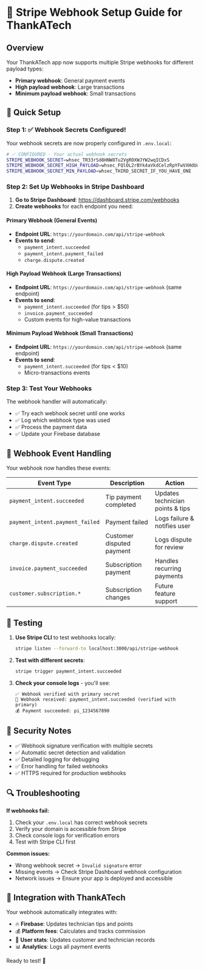 # 🔗 Stripe Webhook Setup Guide for ThankATech

## Overview
Your ThankATech app now supports multiple Stripe webhooks for different payload types:
- **Primary webhook**: General payment events
- **High payload webhook**: Large transactions 
- **Minimum payload webhook**: Small transactions

## 🚀 Quick Setup

### Step 1: ✅ Webhook Secrets Configured!
Your webhook secrets are now properly configured in `.env.local`:

```bash
# ✅ CONFIGURED - Your actual webhook secrets
STRIPE_WEBHOOK_SECRET=whsec_TR33rSd8HNW8Tu2VgROXWJYW2wqICDxS
STRIPE_WEBHOOK_SECRET_HIGH_PAYLOAD=whsec_FQlOL2rBYk4aVkdCelzRpYFwVXHdUoHm
STRIPE_WEBHOOK_SECRET_MIN_PAYLOAD=whsec_THIRD_SECRET_IF_YOU_HAVE_ONE
```

### Step 2: Set Up Webhooks in Stripe Dashboard

1. **Go to Stripe Dashboard**: https://dashboard.stripe.com/webhooks
2. **Create webhooks** for each endpoint you need:

#### Primary Webhook (General Events)
- **Endpoint URL**: `https://yourdomain.com/api/stripe-webhook`
- **Events to send**:
  - `payment_intent.succeeded`
  - `payment_intent.payment_failed`
  - `charge.dispute.created`

#### High Payload Webhook (Large Transactions)
- **Endpoint URL**: `https://yourdomain.com/api/stripe-webhook` (same endpoint)
- **Events to send**:
  - `payment_intent.succeeded` (for tips > $50)
  - `invoice.payment_succeeded`
  - Custom events for high-value transactions

#### Minimum Payload Webhook (Small Transactions)  
- **Endpoint URL**: `https://yourdomain.com/api/stripe-webhook` (same endpoint)
- **Events to send**:
  - `payment_intent.succeeded` (for tips < $10)
  - Micro-transactions events

### Step 3: Test Your Webhooks

The webhook handler will automatically:
- ✅ Try each webhook secret until one works
- ✅ Log which webhook type was used
- ✅ Process the payment data
- ✅ Update your Firebase database

## 🔧 Webhook Event Handling

Your webhook now handles these events:

| Event Type | Description | Action |
|------------|-------------|--------|
| `payment_intent.succeeded` | Tip payment completed | Updates technician points & tips |
| `payment_intent.payment_failed` | Payment failed | Logs failure & notifies user |
| `charge.dispute.created` | Customer disputed payment | Logs dispute for review |
| `invoice.payment_succeeded` | Subscription payment | Handles recurring payments |
| `customer.subscription.*` | Subscription changes | Future feature support |

## 🎯 Testing

1. **Use Stripe CLI** to test webhooks locally:
   ```bash
   stripe listen --forward-to localhost:3000/api/stripe-webhook
   ```

2. **Test with different secrets**:
   ```bash
   stripe trigger payment_intent.succeeded
   ```

3. **Check your console logs** - you'll see:
   ```
   ✅ Webhook verified with primary secret
   🔔 Webhook received: payment_intent.succeeded (verified with primary)
   💰 Payment succeeded: pi_1234567890
   ```

## 🚨 Security Notes

- ✅ Webhook signature verification with multiple secrets
- ✅ Automatic secret detection and validation  
- ✅ Detailed logging for debugging
- ✅ Error handling for failed webhooks
- ✅ HTTPS required for production webhooks

## 🔍 Troubleshooting

**If webhooks fail:**
1. Check your `.env.local` has correct webhook secrets
2. Verify your domain is accessible from Stripe
3. Check console logs for verification errors
4. Test with Stripe CLI first

**Common issues:**
- Wrong webhook secret → `Invalid signature` error
- Missing events → Check Stripe Dashboard webhook configuration
- Network issues → Ensure your app is deployed and accessible

## 📱 Integration with ThankATech

Your webhook automatically integrates with:
- 🔥 **Firebase**: Updates technician tips and points
- 💰 **Platform fees**: Calculates and tracks commission
- 👤 **User stats**: Updates customer and technician records
- 📊 **Analytics**: Logs all payment events

Ready to test! 🚀